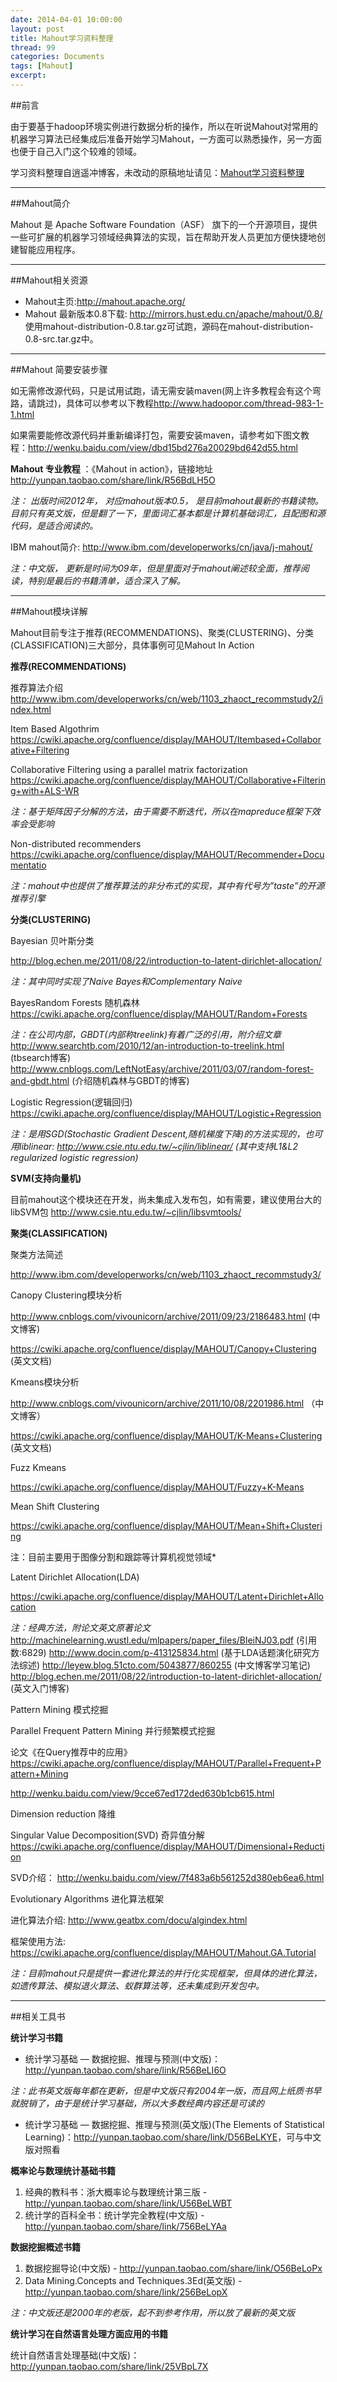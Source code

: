 ```yaml
---
date: 2014-04-01 10:00:00
layout: post
title: Mahout学习资料整理
thread: 99
categories: Documents
tags: [Mahout]
excerpt: 
---
```


##前言

由于要基于hadoop环境实例进行数据分析的操作，所以在听说Mahout对常用的机器学习算法已经集成后准备开始学习Mahout，一方面可以熟悉操作，另一方面也便于自己入门这个较难的领域。

学习资料整理自逍遥冲博客，未改动的原稿地址请见：[Mahout学习资料整理](http://www.xiaoyaochong.net/wordpress/index.php/2013/10/12/mahout%E5%AD%A6%E4%B9%A0%E8%B5%84%E6%96%99%E6%95%B4%E7%90%86/)

----

##Mahout简介

Mahout 是 Apache Software Foundation（ASF） 旗下的一个开源项目，提供一些可扩展的机器学习领域经典算法的实现，旨在帮助开发人员更加方便快捷地创建智能应用程序。

----

##Mahout相关资源

* Mahout主页:<http://mahout.apache.org/>
* Mahout 最新版本0.8下载: <http://mirrors.hust.edu.cn/apache/mahout/0.8/> 使用mahout-distribution-0.8.tar.gz可试跑，源码在mahout-distribution-0.8-src.tar.gz中。

----

##Mahout 简要安装步骤

如无需修改源代码，只是试用试跑，请无需安装maven(网上许多教程会有这个弯路，请跳过)，具体可以参考以下教程<http://www.hadoopor.com/thread-983-1-1.html>

如果需要能修改源代码并重新编译打包，需要安装maven，请参考如下图文教程：<http://wenku.baidu.com/view/dbd15bd276a20029bd642d55.html>

**Mahout 专业教程** ：《Mahout in action》，链接地址<http://yunpan.taobao.com/share/link/R56BdLH5O>

*注： 出版时间2012年， 对应mahout版本0.5， 是目前mahout最新的书籍读物。目前只有英文版，但是翻了一下，里面词汇基本都是计算机基础词汇，且配图和源代码，是适合阅读的。*

IBM mahout简介: <http://www.ibm.com/developerworks/cn/java/j-mahout/>

*注：中文版， 更新是时间为09年，但是里面对于mahout阐述较全面，推荐阅读，特别是最后的书籍清单，适合深入了解。*

----

##Mahout模块详解

Mahout目前专注于推荐(RECOMMENDATIONS)、聚类(CLUSTERING)、分类(CLASSIFICATION)三大部分，具体事例可见Mahout In Action

**推荐(RECOMMENDATIONS)**

推荐算法介绍
<http://www.ibm.com/developerworks/cn/web/1103_zhaoct_recommstudy2/index.html>

Item Based Algothrim
<https://cwiki.apache.org/confluence/display/MAHOUT/Itembased+Collaborative+Filtering>

Collaborative Filtering using a parallel matrix factorization
<https://cwiki.apache.org/confluence/display/MAHOUT/Collaborative+Filtering+with+ALS-WR>

*注：基于矩阵因子分解的方法，由于需要不断迭代，所以在mapreduce框架下效率会受影响*

Non-distributed recommenders
<https://cwiki.apache.org/confluence/display/MAHOUT/Recommender+Documentatio>

*注：mahout中也提供了推荐算法的非分布式的实现，其中有代号为”taste”的开源推荐引擎*

**分类(CLUSTERING)**

Bayesian 贝叶斯分类

<http://blog.echen.me/2011/08/22/introduction-to-latent-dirichlet-allocation/>

*注：其中同时实现了Naive Bayes和Complementary Naive*

BayesRandom Forests 随机森林
<https://cwiki.apache.org/confluence/display/MAHOUT/Random+Forests>

*注：在公司内部，GBDT(内部称treelink)有着广泛的引用，附介绍文章*
<http://www.searchtb.com/2010/12/an-introduction-to-treelink.html> (tbsearch博客)
<http://www.cnblogs.com/LeftNotEasy/archive/2011/03/07/random-forest-and-gbdt.html> (介绍随机森林与GBDT的博客)

Logistic Regression(逻辑回归)
<https://cwiki.apache.org/confluence/display/MAHOUT/Logistic+Regression>

*注：是用SGD(Stochastic Gradient Descent,随机梯度下降)的方法实现的，也可用liblinear: <http://www.csie.ntu.edu.tw/~cjlin/liblinear/> (其中支持L1&L2 regularized logistic regression)*

**SVM(支持向量机)**

目前mahout这个模块还在开发，尚未集成入发布包，如有需要，建议使用台大的libSVM包
<http://www.csie.ntu.edu.tw/~cjlin/libsvmtools/>

**聚类(CLASSIFICATION)**

聚类方法简述

<http://www.ibm.com/developerworks/cn/web/1103_zhaoct_recommstudy3/>

Canopy Clustering模块分析

<http://www.cnblogs.com/vivounicorn/archive/2011/09/23/2186483.html> (中文博客)

<https://cwiki.apache.org/confluence/display/MAHOUT/Canopy+Clustering> (英文文档)

Kmeans模块分析

<http://www.cnblogs.com/vivounicorn/archive/2011/10/08/2201986.html> （中文博客）

<https://cwiki.apache.org/confluence/display/MAHOUT/K-Means+Clustering> (英文文档)

Fuzz Kmeans

<https://cwiki.apache.org/confluence/display/MAHOUT/Fuzzy+K-Means>

Mean Shift Clustering

<https://cwiki.apache.org/confluence/display/MAHOUT/Mean+Shift+Clustering>

注：目前主要用于图像分割和跟踪等计算机视觉领域*

Latent Dirichlet Allocation(LDA)

<https://cwiki.apache.org/confluence/display/MAHOUT/Latent+Dirichlet+Allocation>

*注：经典方法，附论文英文原著论文*
<http://machinelearning.wustl.edu/mlpapers/paper_files/BleiNJ03.pdf> (引用数:6829)
<http://www.docin.com/p-413125834.html> (基于LDA话题演化研究方法综述)
<http://leyew.blog.51cto.com/5043877/860255> (中文博客学习笔记)
<http://blog.echen.me/2011/08/22/introduction-to-latent-dirichlet-allocation/> (英文入门博客)

Pattern Mining 模式挖掘

Parallel Frequent Pattern Mining 并行频繁模式挖掘

论文《在Query推荐中的应用》
<https://cwiki.apache.org/confluence/display/MAHOUT/Parallel+Frequent+Pattern+Mining>

<http://wenku.baidu.com/view/9cce67ed172ded630b1cb615.html>

Dimension reduction 降维

Singular Value Decomposition(SVD) 奇异值分解
<https://cwiki.apache.org/confluence/display/MAHOUT/Dimensional+Reduction>

SVD介绍： <http://wenku.baidu.com/view/7f483a6b561252d380eb6ea6.html>

Evolutionary Algorithms 进化算法框架

进化算法介绍:
<http://www.geatbx.com/docu/algindex.html>

框架使用方法:
<https://cwiki.apache.org/confluence/display/MAHOUT/Mahout.GA.Tutorial>

*注：目前mahout只是提供一套进化算法的并行化实现框架，但具体的进化算法，如遗传算法、模拟退火算法、蚁群算法等，还未集成到开发包中。*

----

##相关工具书

**统计学习书籍**

* 统计学习基础 — 数据挖掘、推理与预测(中文版)：<http://yunpan.taobao.com/share/link/R56BeLI6O>

*注：此书英文版每年都在更新，但是中文版只有2004年一版，而且网上纸质书早就脱销了，由于是统计学习基础，所以大多数经典内容还是可读的*

* 统计学习基础 — 数据挖掘、推理与预测(英文版)(The Elements of Statistical Learning)：<http://yunpan.taobao.com/share/link/D56BeLKYE>，可与中文版对照看

**概率论与数理统计基础书籍**

1. 经典的教科书：浙大概率论与数理统计第三版 - <http://yunpan.taobao.com/share/link/U56BeLWBT>
2. 统计学的百科全书：统计学完全教程(中文版) - <http://yunpan.taobao.com/share/link/756BeLYAa>

**数据挖掘概述书籍**

1. 数据挖掘导论(中文版) - <http://yunpan.taobao.com/share/link/O56BeLoPx>
2. Data Mining.Concepts and Techniques.3Ed(英文版) - <http://yunpan.taobao.com/share/link/256BeLopX>

*注：中文版还是2000年的老版，起不到参考作用，所以放了最新的英文版*

**统计学习在自然语言处理方面应用的书籍**

统计自然语言处理基础(中文版)：<http://yunpan.taobao.com/share/link/25VBpL7X>